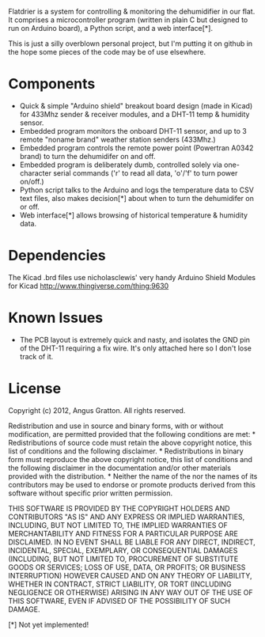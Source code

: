 Flatdrier is a system for controlling & monitoring the dehumidifier in
our flat. It comprises a microcontroller program (written in plain C
but designed to run on Arduino board), a Python script, and a web
interface[*].

This is just a silly overblown personal project, but I'm putting it on
github in the hope some pieces of the code may be of use elsewhere.

# Components

* Quick & simple "Arduino shield" breakout board design (made in Kicad) for 433Mhz sender & receiver modules, and a DHT-11 temp & humidity sensor.
* Embedded program monitors the onboard DHT-11 sensor, and up to 3 remote "noname brand" weather station senders (433Mhz.)
* Embedded program controls the remote power point (Powertran A0342 brand) to turn the dehumidifer on and off.
* Embedded program is deliberately dumb, controlled solely via one-character serial commands ('r' to read all data, 'o'/'f' to turn power on/off.)
* Python script talks to the Arduino and logs the temperature data to CSV text files, also makes decision[*] about when to turn the dehumidifer on or off.
* Web interface[*] allows browsing of historical temperature & humidity data.

# Dependencies

The Kicad .brd files use nicholasclewis' very handy Arduino Shield Modules for Kicad
http://www.thingiverse.com/thing:9630

# Known Issues

* The PCB layout is extremely quick and nasty, and isolates the GND
  pin of the DHT-11 requiring a fix wire. It's only attached here so
  I don't lose track of it.

# License

Copyright (c) 2012, Angus Gratton.
All rights reserved.

Redistribution and use in source and binary forms, with or without
modification, are permitted provided that the following conditions are met:
    * Redistributions of source code must retain the above copyright
      notice, this list of conditions and the following disclaimer.
    * Redistributions in binary form must reproduce the above copyright
      notice, this list of conditions and the following disclaimer in the
      documentation and/or other materials provided with the distribution.
    * Neither the name of the <organization> nor the
      names of its contributors may be used to endorse or promote products
      derived from this software without specific prior written permission.

THIS SOFTWARE IS PROVIDED BY THE COPYRIGHT HOLDERS AND CONTRIBUTORS "AS IS" AND
ANY EXPRESS OR IMPLIED WARRANTIES, INCLUDING, BUT NOT LIMITED TO, THE IMPLIED
WARRANTIES OF MERCHANTABILITY AND FITNESS FOR A PARTICULAR PURPOSE ARE
DISCLAIMED. IN NO EVENT SHALL <COPYRIGHT HOLDER> BE LIABLE FOR ANY
DIRECT, INDIRECT, INCIDENTAL, SPECIAL, EXEMPLARY, OR CONSEQUENTIAL DAMAGES
(INCLUDING, BUT NOT LIMITED TO, PROCUREMENT OF SUBSTITUTE GOODS OR SERVICES;
LOSS OF USE, DATA, OR PROFITS; OR BUSINESS INTERRUPTION) HOWEVER CAUSED AND
ON ANY THEORY OF LIABILITY, WHETHER IN CONTRACT, STRICT LIABILITY, OR TORT
(INCLUDING NEGLIGENCE OR OTHERWISE) ARISING IN ANY WAY OUT OF THE USE OF THIS
SOFTWARE, EVEN IF ADVISED OF THE POSSIBILITY OF SUCH DAMAGE.



[*] Not yet implemented!